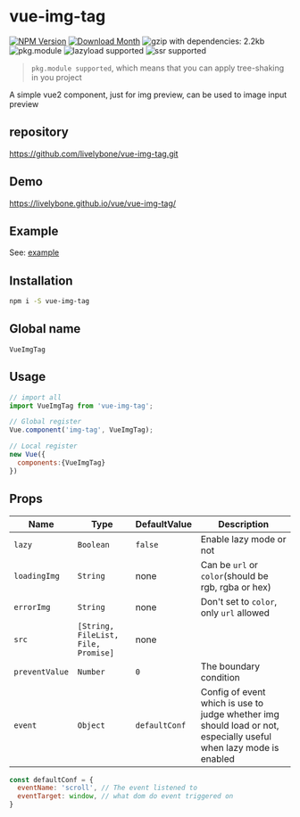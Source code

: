 # vue-img-tag
[![NPM Version](http://img.shields.io/npm/v/vue-img-tag.svg?style=flat-square)](https://www.npmjs.com/package/vue-img-tag)
[![Download Month](http://img.shields.io/npm/dm/vue-img-tag.svg?style=flat-square)](https://www.npmjs.com/package/vue-img-tag)
![gzip with dependencies: 2.2kb](https://img.shields.io/badge/gzip--with--dependencies-2.2kb-brightgreen.svg "gzip with dependencies: 2.2kb")
![pkg.module](https://img.shields.io/badge/pkg.module-supported-blue.svg "pkg.module")
![lazyload supported](https://img.shields.io/badge/lazyload-supported-green.svg "lazyload supported")
![ssr supported](https://img.shields.io/badge/ssr-supported-green.svg "ssr supported")

> `pkg.module supported`, which means that you can apply tree-shaking in you project

A simple vue2 component, just for img preview, can be used to image input preview

## repository
https://github.com/livelybone/vue-img-tag.git

## Demo
https://livelybone.github.io/vue/vue-img-tag/

## Example
See: [example](https://github.com/livelybone/vue-img-tag/blob/master/examples/test.html)

## Installation
```bash
npm i -S vue-img-tag
```

## Global name
`VueImgTag`

## Usage
```js
// import all
import VueImgTag from 'vue-img-tag';

// Global register
Vue.component('img-tag', VueImgTag);

// Local register
new Vue({
  components:{VueImgTag}
})
```

## Props
| Name              | Type                                      | DefaultValue         | Description  |
| ----------------- | ----------------------------------------- | -------------------- | ------------ |
| `lazy`            | `Boolean`                                 | `false`              | Enable lazy mode or not |
| `loadingImg`      | `String`                                  | none                 | Can be `url` or `color`(should be rgb, rgba or hex)  |
| `errorImg`        | `String`                                  | none                 | Don't set to `color`, only `url` allowed |
| `src`             | `[String, FileList, File, Promise]`       | none                 |  |
| `preventValue`    | `Number`                                  | `0`                  | The boundary condition |
| `event`           | `Object`                                  | `defaultConf`        | Config of event which is use to judge whether img should load or not, especially useful when lazy mode is enabled |

```js
const defaultConf = {
  eventName: 'scroll', // The event listened to
  eventTarget: window, // what dom do event triggered on
}
```
